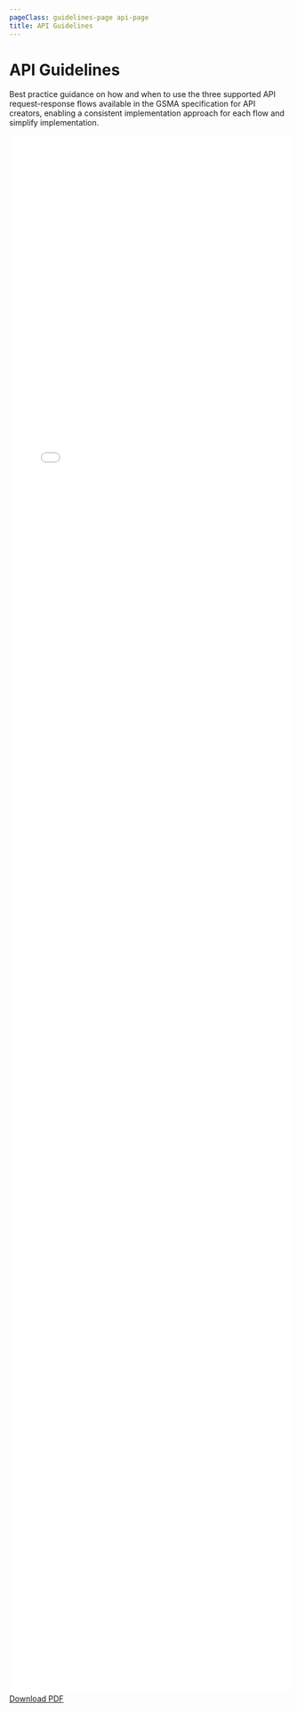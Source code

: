 ```yaml
---
pageClass: guidelines-page api-page
title: API Guidelines
---
```


# API Guidelines

Best practice guidance on how and when to use the three supported API request-response flows available in the GSMA specification for API creators, enabling a consistent implementation approach for each flow and simplify implementation.

<iframe
    src="/GSMA-Mobile-Money-API-Guidelines.pdf"
    type="application/pdf"
    frameborder="0"
    style="border:0; top:0px; left:0px; bottom:0px; right:0px; width:100%; height: 70vh;">
</iframe>

<div class="buttons-holder text-center">
  <a href="/GSMA-Mobile-Money-API-Guidelines.pdf" class="btn btn--accent">Download PDF</a>
</div>